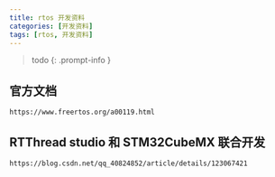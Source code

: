 ```yaml
---
title: rtos 开发资料
categories: [开发资料]
tags: [rtos, 开发资料]
---
```


> todo
{: .prompt-info }

## 官方文档

`https://www.freertos.org/a00119.html`

## RTThread studio 和 STM32CubeMX 联合开发

`https://blog.csdn.net/qq_40824852/article/details/123067421`